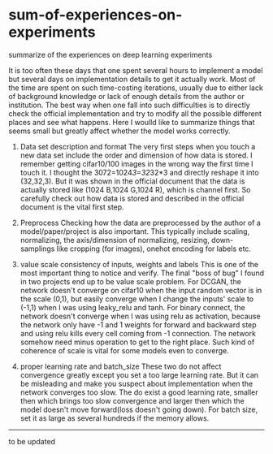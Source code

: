 # sum-of-experiences-on-experiments
summarize of the experiences on deep learning experiments

It is too often these days that one spent several hours to implement a model but several days on implementation details to get it actually work. Most of the time are spent on such time-costing iterations, usually due to either lack of background knowledge or lack of enough details from the author or institution. The best way when one fall into such difficulties is to directly check the official implementation and try to modify all the possible different places and see what happens. Here I woulld like to summarize things that seems small but greatly affect whether the model works correctly.

1. Data set description and format
  The very first steps when you touch a new data set include the order and dimension of how data is stored. I remember getting cifar10/100 images in the wrong way the first time I touch it. I thought the 3072=1024*3=32*32*3 and directly reshape it into (32,32,3). But it was shown in the official document that the data is actually stored like (1024 B,1024 G,1024 R), which is channel first. So carefully check out how data is stored and described in the official document is the vital first step.
2. Preprocess
  Checking how the data are preprocessed by the author of a model/paper/project is also important. This typically include scaling, normalizing, the axis/dimension of normalizing, resizing, down-samplings like cropping (for images), onehot encoding for labels etc.
  
3. value scale consistency of inputs, weights and labels
  This is one of the most important thing to notice and verify. The final "boss of bug" I found in two projects end up to be value scale problem. For DCGAN, the network doesn't converge on cifar10 when the input random vector is in the scale (0,1), but easily converge when I change the inputs' scale to (-1,1) when I was using leaky_relu and tanh. For binary connect, the network doesn't converge when I was using relu as activation, because the network only have -1 and 1 weights for forward and backward step and using relu kills every cell coming from -1 connection. The network somehow need minus operation to get to the right place. Such kind of coherence of scale is vital for some models even to converge.

4. proper learning rate and batch_size
  These two do not affect convergence greatly except you set a too large learning rate. But it can be misleading and make you suspect about implementation when the network converges too slow. The do exist a good learning rate, smaller then which brings too slow convergence and larger then which the model doesn't move forward(loss doesn't going down). For batch size, set it as large as several hundreds if the memory allows.

-------------------
to be updated


